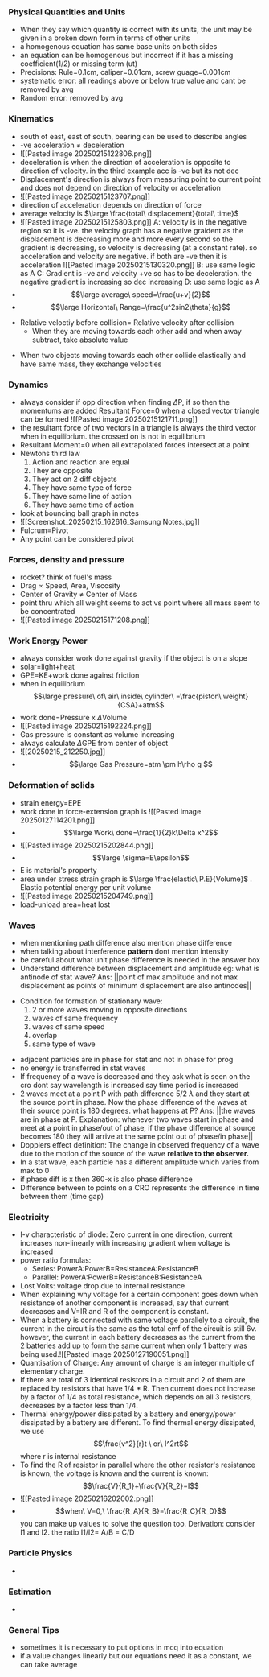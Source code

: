 
### Physical Quantities and Units
- When they say which quantity is correct with its units, the unit may be given in a broken down form  in terms of other units
- a homogenous equation has same base units on both sides
- an equation can be homogenous but incorrect if it has a missing coefficient(1/2) or missing term (ut)
- Precisions: Rule=0.1cm, caliper=0.01cm, screw guage=0.001cm
- systematic error: all readings above or below true value and cant be removed by avg
- Random error: removed by avg

### Kinematics
- south of east, east of south, bearing can be used to describe angles
- -ve acceleration $\neq$ deceleration
- ![[Pasted image 20250215122806.png]]
- deceleration is when the direction of acceleration is opposite to direction of velocity. in the third example acc is -ve but its not dec
- Displacement's direction is always from measuring point to current point and does not depend on direction of velocity or acceleration
- ![[Pasted image 20250215123707.png]]
- direction of acceleration depends on direction of force
- average velocity is $\large \frac{total\ displacement}{total\ time}$
- ![[Pasted image 20250215125803.png]]
A: velocity is in the negative region so it is -ve. the velocity graph has a negative graident as the displacement is decreasing more and more every second so the gradient is decreasing, so velocity is decreasing (at a constant rate). so acceleration and velocity are negative. if both are -ve then it is acceleration
![[Pasted image 20250215130320.png]]
B: use same logic as A
C: Gradient is -ve and velocity +ve so has to be deceleration. the negative gradient is increasing so dec increasing
D: use same logic as A
- $$\large average\ speed=\frac{u+v}{2}$$
- $$\large Horizontal\ Range=\frac{u^2sin2\theta}{g}$$
* Relative veloctiy before collision= Relative velocity after collision
	- When they are moving towards each other add and when away subtract, take absolute value
- When two objects moving towards each other collide elastically and have same mass, they exchange velocities

### Dynamics
- always consider if opp direction when finding $\Delta$P, if so then the momentums are added
Resultant Force=0 when a closed vector triangle can be formed
![[Pasted image 20250215121711.png]]
- the resultant force of two vectors in a triangle is always the third vector when in equilibrium. the crossed on is not in equilibrium
- Resultant Moment=0 when all extrapolated forces intersect at a point
- Newtons third law
	1. Action and reaction are equal
	2. They are opposite
	3. They act on 2 diff objects
	4. They have same type of force
	5. They have same line of action
	6. They have same time of action
- look at bouncing ball graph in notes
- ![[Screenshot_20250215_162616_Samsung Notes.jpg]]
- Fulcrum=Pivot
- Any point can be considered pivot
### Forces, density and pressure
- rocket? think of fuel's mass
- Drag $\propto$ Speed, Area, Viscosity
- Center of Gravity $\neq$ Center of Mass
- point thru which all weight seems to act vs point where all mass seem to be concentrated
- ![[Pasted image 20250215171208.png]]
### Work Energy Power
- always consider work done against gravity if the object is on a slope
- solar=light+heat
- GPE=KE+work done against friction
- when in equilibrium$$\large pressure\ of\ air\ inside\ cylinder\ =\frac{piston\ weight}{CSA}+atm$$
- work done=Pressure x $\Delta$Volume
- ![[Pasted image 20250215192224.png]]
- Gas pressure is constant as volume increasing
- always calculate $\Delta$GPE from center of object
- ![[20250215_212250.jpg]]
- $$\large Gas Pressure=atm \pm h\rho g $$
### Deformation of solids
- strain energy=EPE
- work done in force-extension graph is
  ![[Pasted image 20250127114201.png]]
- $$\large Work\ done=\frac{1}{2}k\Delta x^2$$
- ![[Pasted image 20250215202844.png]]
- $$\large \sigma=E\epsilon$$
- E is material's property
- area under stress strain graph is $\large \frac{elastic\ P.E}{Volume}$ . Elastic potential energy per unit volume
- ![[Pasted image 20250215204749.png]]
- load-unload area=heat lost
### Waves
- when mentioning path difference also mention phase difference
- when talking about interference **pattern** dont mention intensity
- be careful about what unit phase difference is needed in the answer box
- Understand difference between displacement and amplitude
	eg: what is antinode of stat wave?
	Ans: ||point of max amplitude and not max displacement as points of minimum displacement are also antinodes||
* Condition for formation of stationary wave: 
	1. 2 or more waves moving in opposite directions
	2. waves of same frequency
	3. waves of same speed
	4. overlap
	5. same type of wave
- adjacent particles are in phase for stat and not in phase for prog
- no energy is transferred in stat waves
- If frequency of a wave is decreased and they ask what is seen on the cro dont say wavelength is increased say time period is increased 
- 2 waves meet at a point P with  path difference 5/2 $\lambda$ and they start at the source point in phase. Now the phase difference of the waves at their source point is 180 degrees. what happens at P?
	Ans: ||the waves are in phase at P. Explanation: whenever two waves start in phase and meet at a point in phase/out of phase, if the phase difference at source becomes 180 they will arrive at the same point out of phase/in phase||
- Dopplers effect definition: The change in observed frequency of a wave due to the motion of the source of the wave **relative to the observer.**
- In a stat wave, each particle has a different amplitude which varies from max to 0 
- if phase diff is x then 360-x is also phase difference
- Difference between to points on a CRO represents the difference in time between them (time gap)
### Electricity
- I-v characteristic of diode: Zero current in one direction, current increases non-linearly with increasing gradient when voltage is increased
- power ratio formulas:
	- Series: PowerA:PowerB=ResistanceA:ResistanceB
	- Parallel: PowerA:PowerB=ResistanceB:ResistanceA
- Lost Volts: voltage drop due to internal resistance
- When explaining why voltage for a certain component goes down when resistance of another component is increased, say that current decreases and V=IR and R of the component is constant.
- When a battery is connected with same voltage parallely to a circuit, the current in the circuit is the same as the total emf of the circuit is still 6v. however, the current in each battery decreases as the current from the 2 batteries add up to form the same current when only 1 battery was being used.![[Pasted image 20250127190051.png]]
- Quantisation of Charge: Any amount of charge is an integer multiple of elementary charge.
- If there are total of 3 identical resistors in a circuit and 2 of them are replaced by resistors that have 1/4 * R. Then current does not increase by a factor of 1/4 as total resistance, which depends on all 3 resistors, decreases by a factor less than 1/4.
- Thermal energy/power dissipated by a battery and energy/power dissipated by a battery are different. To find thermal energy dissipated, we use $$\frac{v^2}{r}t \ or\ I^2rt$$where r is internal resistance
- To find the R of resistor in parallel where the other resistor's resistance is known, the voltage is known and the current is known: $$\frac{V}{R_1}+\frac{V}{R_2}=I$$
- ![[Pasted image 20250216202002.png]]
- $$when\ V=0,\ \frac{R_A}{R_B}=\frac{R_C}{R_D}$$
you can make up values to solve the question too. 
Derivation: consider I1 and I2. the ratio I1/I2= A/B = C/D
### Particle Physics
* 



### Estimation
* 

### General Tips
* sometimes it is necessary to put options in mcq into equation
* if a value changes linearly but our equations need it as a constant, we can take average